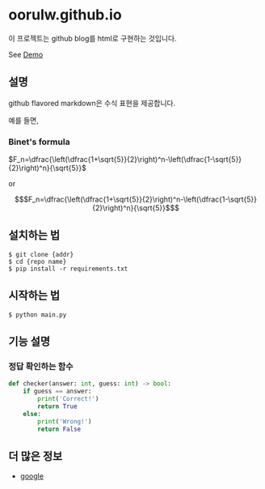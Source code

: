 

# oorulw.github.io

이 프로젝트는 github blog를 html로 구현하는 것입니다.

See [Demo](https://oorulw.github.io/)

## 설명
github flavored markdown은 수식 표현을 제공합니다.

예를 들면, 

### Binet's formula

$F_n=\dfrac{\left(\dfrac{1+\sqrt{5}}{2}\right)^n-\left(\dfrac{1-\sqrt{5}}{2}\right)^n}{\sqrt{5}}$

or

```math
$F_n=\dfrac{\left(\dfrac{1+\sqrt{5}}{2}\right)^n-\left(\dfrac{1-\sqrt{5}}{2}\right)^n}{\sqrt{5}}$
```

## 설치하는 법

```shell
$ git clone {addr}
$ cd {repo name}
$ pip install -r requirements.txt
```

## 시작하는 법

```shell
$ python main.py
```

## 기능 설명

### 정답 확인하는 함수

```python
def checker(answer: int, guess: int) -> bool:
	if guess == answer:
		print('Correct!')
		return True
	else:
		print('Wrong!')
		return False
```

## 더 많은 정보
- [google](https://www.google.com/)

